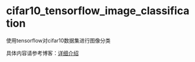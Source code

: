 # cifar10_tensorflow_image_classification
使用tensorflow对cifar10数据集进行图像分类

具体内容请参考博客：[详细介绍](https://fanfuhan.github.io/2019/03/22/cifar10/#more)
